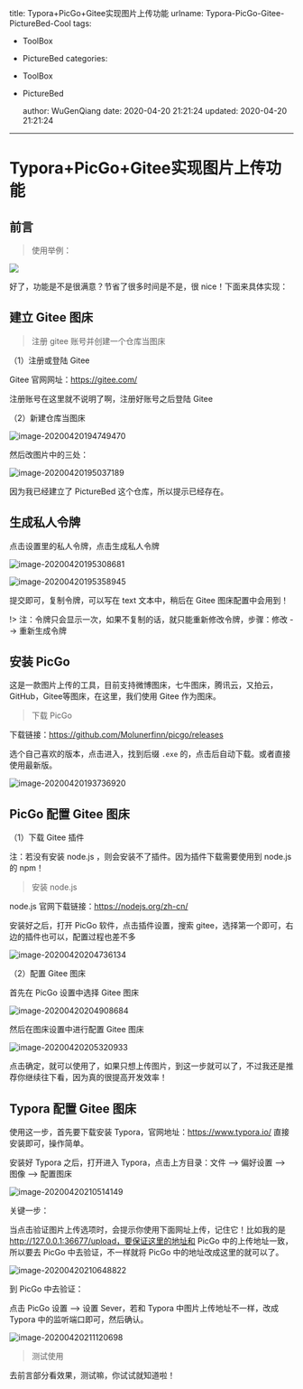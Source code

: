 title: Typora+PicGo+Gitee实现图片上传功能
urlname: Typora-PicGo-Gitee-PictureBed-Cool
tags:

  - ToolBox

  - PictureBed
    categories:

  - ToolBox

  - PictureBed

    author: WuGenQiang
    date: 2020-04-20 21:21:24
    updated: 2020-04-20 21:21:24

---

# Typora+PicGo+Gitee实现图片上传功能

## 前言

> 使用举例：

![](https://gitee.com/wugenqiang/PictureBed/raw/master/CS-Notes/20200420192754.gif)

好了，功能是不是很满意？节省了很多时间是不是，很 nice！下面来具体实现：

## 建立 Gitee 图床

> 注册 gitee 账号并创建一个仓库当图床

（1）注册或登陆 Gitee

Gitee 官网网址：https://gitee.com/

注册账号在这里就不说明了啊，注册好账号之后登陆 Gitee

（2）新建仓库当图床

![image-20200420194749470](https://gitee.com/wugenqiang/PictureBed/raw/master/CS-Notes/20200420194750.png)

然后改图片中的三处：

![image-20200420195037189](https://gitee.com/wugenqiang/PictureBed/raw/master/CS-Notes/20200420195038.png)

因为我已经建立了 PictureBed 这个仓库，所以提示已经存在。

## 生成私人令牌

点击设置里的私人令牌，点击生成私人令牌

![image-20200420195308681](https://gitee.com/wugenqiang/PictureBed/raw/master/CS-Notes/20200420195310.png)

![image-20200420195358945](https://gitee.com/wugenqiang/PictureBed/raw/master/CS-Notes/20200420195400.png)

提交即可，复制令牌，可以写在 text 文本中，稍后在 Gitee 图床配置中会用到！

!> 注：令牌只会显示一次，如果不复制的话，就只能重新修改令牌，步骤：修改 --> 重新生成令牌

## 安装 PicGo

这是一款图片上传的工具，目前支持微博图床，七牛图床，腾讯云，又拍云，GitHub，Gitee等图床，在这里，我们使用 Gitee 作为图床。

> 下载 PicGo

下载链接：https://github.com/Molunerfinn/picgo/releases

选个自己喜欢的版本，点击进入，找到后缀 `.exe` 的，点击后自动下载。或者直接使用最新版。

![image-20200420193736920](https://gitee.com/wugenqiang/PictureBed/raw/master/CS-Notes/20200420193738.png)

## PicGo 配置 Gitee 图床

（1）下载 Gitee 插件

注：若没有安装 node.js ，则会安装不了插件。因为插件下载需要使用到 node.js 的 npm！

> 安装 node.js

node.js 官网下载链接：https://nodejs.org/zh-cn/

安装好之后，打开 PicGo 软件，点击插件设置，搜索 gitee，选择第一个即可，右边的插件也可以，配置过程也差不多

![image-20200420204736134](https://gitee.com/wugenqiang/PictureBed/raw/master/CS-Notes/20200420204737.png)

（2）配置 Gitee 图床

首先在 PicGo 设置中选择 Gitee 图床

![image-20200420204908684](https://gitee.com/wugenqiang/PictureBed/raw/master/CS-Notes/20200420204910.png)

然后在图床设置中进行配置 Gitee 图床

![image-20200420205320933](https://gitee.com/wugenqiang/PictureBed/raw/master/CS-Notes/20200420205322.png)

点击确定，就可以使用了，如果只想上传图片，到这一步就可以了，不过我还是推荐你继续往下看，因为真的很提高开发效率！

## Typora 配置 Gitee 图床

使用这一步，首先要下载安装 Typora，官网地址：https://www.typora.io/ 直接安装即可，操作简单。

安装好 Typora 之后，打开进入 Typora，点击上方目录：文件 --> 偏好设置  -->  图像 --> 配置图床

![image-20200420210514149](https://gitee.com/wugenqiang/PictureBed/raw/master/CS-Notes/20200420210515.png)

关键一步：

当点击验证图片上传选项时，会提示你使用下面网址上传，记住它！比如我的是 http://127.0.0.1:36677/upload，要保证这里的地址和 PicGo 中的上传地址一致，所以要去 PicGo 中去验证，不一样就将 PicGo 中的地址改成这里的就可以了。

![image-20200420210648822](https://gitee.com/wugenqiang/PictureBed/raw/master/CS-Notes/20200420210650.png)

到 PicGo 中去验证：

点击 PicGo 设置 --> 设置 Sever，若和 Typora 中图片上传地址不一样，改成 Typora 中的监听端口即可，然后确认。

![image-20200420211120698](https://gitee.com/wugenqiang/PictureBed/raw/master/CS-Notes/20200420211122.png)

> 测试使用

去前言部分看效果，测试嘛，你试试就知道啦！